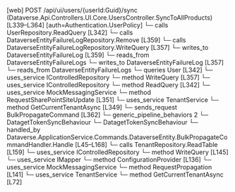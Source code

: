 [web] POST /api/ui/users/{userId:Guid}/sync  (Dataverse.Api.Controllers.UI.Core.UsersController.SyncToAllProducts)  [L339–L364] [auth=Authentication.UserPolicy]
  └─ calls UserRepository.ReadQuery [L342]
  └─ calls DataverseEntityFailureLogRepository.Remove [L359]
  └─ calls DataverseEntityFailureLogRepository.WriteQuery [L357]
  └─ writes_to DataverseEntityFailureLog [L359]
    └─ reads_from DataverseEntityFailureLogs
  └─ writes_to DataverseEntityFailureLog [L357]
    └─ reads_from DataverseEntityFailureLogs
  └─ queries User [L342]
  └─ uses_service IControlledRepository<DataverseEntityFailureLog>
    └─ method WriteQuery [L357]
  └─ uses_service IControlledRepository<User>
    └─ method ReadQuery [L342]
  └─ uses_service MockMessagingService
    └─ method RequestSharePointSiteUpdate [L351]
  └─ uses_service TenantService
    └─ method GetCurrentTenantAsync [L349]
  └─ sends_request BulkPropagateCommand [L362]
    └─ generic_pipeline_behaviors 2
      └─ DatagetTokenSyncBehaviour
      └─ DatagetTokenSyncBehaviour
    └─ handled_by Dataverse.ApplicationService.Commands.DataverseEntity.BulkPropagateCommandHandler.Handle [L45–L168]
      └─ calls TenantRepository.ReadTable [L159]
      └─ uses_service IControlledRepository<DataverseEntityFailureLog>
        └─ method WriteQuery [L145]
      └─ uses_service IMapper
        └─ method ConfigurationProvider [L136]
      └─ uses_service MockMessagingService
        └─ method RequestPropagation [L141]
      └─ uses_service TenantService
        └─ method GetCurrentTenantAsync [L72]

